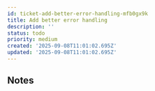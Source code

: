 ```yaml
---
id: ticket-add-better-error-handling-mfb0gx9k
title: Add better error handling
description: ''
status: todo
priority: medium
created: '2025-09-08T11:01:02.695Z'
updated: '2025-09-08T11:01:02.695Z'
---
```


## Notes
